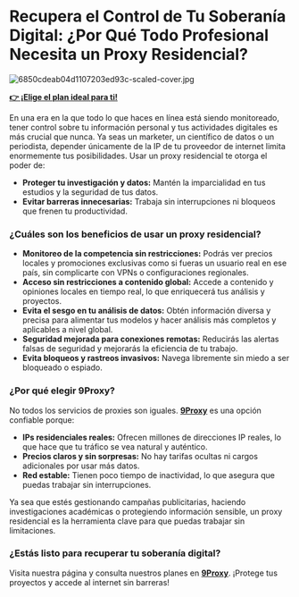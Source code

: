 # Recupera el Control de Tu Soberanía Digital: ¿Por Qué Todo Profesional Necesita un Proxy Residencial?

![6850cdeab04d1107203ed93c-scaled-cover.jpg](https://d3fkdmlbzjtjd3.cloudfront.net/articulos/articulos-29801.jpeg)

**[👉 ¡Elige el plan ideal para ti!](https://the9proxy.short.gy/github-pricing-sophie89)**

En una era en la que todo lo que haces en línea está siendo monitoreado, tener control sobre tu información personal y tus actividades digitales es más crucial que nunca. Ya seas un marketer, un científico de datos o un periodista, depender únicamente de la IP de tu proveedor de internet limita enormemente tus posibilidades. Usar un proxy residencial te otorga el poder de:
- **Proteger tu investigación y datos:** Mantén la imparcialidad en tus estudios y la seguridad de tus datos.
- **Evitar barreras innecesarias:** Trabaja sin interrupciones ni bloqueos que frenen tu productividad.

### ¿Cuáles son los beneficios de usar un proxy residencial?

- **Monitoreo de la competencia sin restricciones:** Podrás ver precios locales y promociones exclusivas como si fueras un usuario real en ese país, sin complicarte con VPNs o configuraciones regionales.
- **Acceso sin restricciones a contenido global:** Accede a contenido y opiniones locales en tiempo real, lo que enriquecerá tus análisis y proyectos.
- **Evita el sesgo en tu análisis de datos:** Obtén información diversa y precisa para alimentar tus modelos y hacer análisis más completos y aplicables a nivel global.
- **Seguridad mejorada para conexiones remotas:** Reducirás las alertas falsas de seguridad y mejorarás la eficiencia de tu trabajo.
- **Evita bloqueos y rastreos invasivos:** Navega libremente sin miedo a ser bloqueado o espiado.

### ¿Por qué elegir 9Proxy?

No todos los servicios de proxies son iguales. **[9Proxy](https://the9proxy.short.gy/github-homepage-sophie89)** es una opción confiable porque:

- **IPs residenciales reales:** Ofrecen millones de direcciones IP reales, lo que hace que tu tráfico se vea natural y auténtico.
- **Precios claros y sin sorpresas:** No hay tarifas ocultas ni cargos adicionales por usar más datos.
- **Red estable:** Tienen poco tiempo de inactividad, lo que asegura que puedas trabajar sin interrupciones.

Ya sea que estés gestionando campañas publicitarias, haciendo investigaciones académicas o protegiendo información sensible, un proxy residencial es la herramienta clave para que puedas trabajar sin limitaciones.

### ¿Estás listo para recuperar tu soberanía digital?
Visita nuestra página y consulta nuestros planes en **[9Proxy](https://the9proxy.short.gy/github-pricing-sophie89)**. ¡Protege tus proyectos y accede al internet sin barreras!
